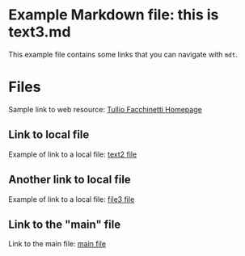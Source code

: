 # Example Markdown file: this is text3.md

This example file contains some links that you can navigate with `mdt`.

# Files

Sample link to web resource: [Tullio Facchinetti Homepage](https://robot.unipv.it/toolleeo)

## Link to local file

Example of link to a local file: [text2 file](text2.md)

## Another link to local file

Example of link to a local file: [file3 file](text3.md)

## Link to the "main" file

Link to the main file: [main file](text.md)

